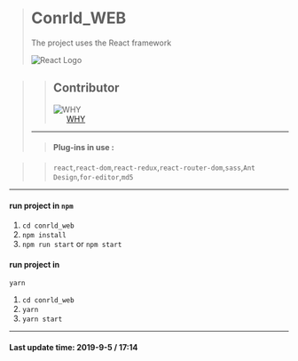 ># Conrld_WEB
>The project uses the React framework
>
>![React Logo](https://ss3.bdstatic.com/70cFv8Sh_Q1YnxGkpoWK1HF6hhy/it/u=4218752244,1526948581&fm=26&gp=0.jpg)

>>Contributor
>>---
>>![WHY](https://avatars3.githubusercontent.com/u/40160738?s=100)  
>>&nbsp;&nbsp;&nbsp;&nbsp;&nbsp;&nbsp;[WHY](https://github.com/SniperWHY)
>---
>>#### Plug-ins in use :

>>`react`,`react-dom`,`react-redux`,`react-router-dom`,`sass`,`Ant Design`,`for-editor`,`md5`

---
#### run project in `npm`
1. `cd conrld_web`
2. `npm install`
3. `npm run start` or `npm start`

#### run project in 

`yarn` 

1. `cd conrld_web`
2. `yarn`
3. `yarn start`

---
#### Last update time: 2019-9-5 / 17:14

